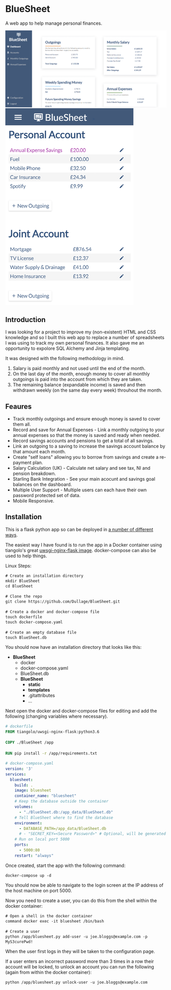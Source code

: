 # BlueSheet
A web app to help manage personal finances.

![Dashboard - Desktop](docs/dashboard-desktop.png)
![Outgoings - Mobile](docs/outgoings-mobile.png)

## Introduction
I was looking for a project to improve my (non-existent) HTML and CSS knowledge and so I built this web app to replace a number of spreadsheets I was using to track my own personal finances. It also gave me an opportunity to expolore SQL Alchemy and Jinja templating.

It was designed with the following methodology in mind.

1. Salary is paid monthly and not used until the end of the month.
2. On the last day of the month, enough money to cover all monthly outgoings is paid into the account from which they are taken.
3. The remaining balance (expandable income) is saved and then withdrawn weekly (on the same day every week) throuhout the month.

## Feaures
* Track monthly outgoings and ensure enough money is saved to cover them all.
* Record and save for Annual Expenses - Link a monthly outgoing to your annual expenses so that the money is saved and ready when needed.
* Record savings accounts and pensions to get a total of all savings.
* Link an outgoing to a saving to increase the savings account balance by that amount each month.
* Create "self loans" allowing you to borrow from savings and create a re-payment plan.
* Salary Calculation (UK) - Calculate net salary and see tax, NI and pension breakdown.
* Starling Bank Integration - See your main acocunt and savings goal balances on the dashboard.
* Multiple User Support - Multiple users can each have their own password protected set of data.
* Mobile Responsive.

## Installation
This is a flask python app so can be deployed in [a number of different ways](http://flask.pocoo.org/docs/1.0/deploying/).

The easiest way I have found is to run the app in a Docker container using tiangolo's great [uwsgi-nginx-flask image](https://hub.docker.com/r/tiangolo/uwsgi-nginx-flask). docker-compose can also be used to help things.

Linux Steps:
```shell
# Create an installation directory
mkdir BlueSheet
cd BlueSheet

# Clone the repo
git clone https://github.com/Dullage/BlueSheet.git

# Create a docker and docker-compose file
touch dockerfile
touch docker-compose.yaml

# Create an empty database file
touch BlueSheet.db
```
You should now have an installation directory that looks like this:
* **BlueSheet**
    * docker
    * docker-compose.yaml
    * BlueSheet.db
    * **BlueSheet**
        * **static**
        * **templates**
        * .gitattributes
        * ...

Next open the docker and docker-compose files for editing and add the following (changing variables where necessary).

```dockerfile
# dockerfile
FROM tiangolo/uwsgi-nginx-flask:python3.6

COPY ./BlueSheet /app

RUN pip install -r /app/requirements.txt
```
```yaml
# docker-compose.yaml
version: '3'
services:
  bluesheet:
    build: .
    image: bluesheet
    container_name: "bluesheet"
    # Keep the database outside the container
    volumes:
      - "./BlueSheet.db:/app_data/BlueSheet.db"
    # Tell BlueSheet where to find the database
    environment:
      - DATABASE_PATH=/app_data/BlueSheet.db
      # - "SECRET_KEY=<Secure Password>" # Optional, will be generated on each start if unset.
    # Run on local port 5000
    ports:
      - 5000:80
    restart: "always"
```
Once created, start the app with the following command:
```shell
docker-compose up -d
```
You should now be able to navigate to the login screen at the IP address of the host machine on port 5000.

Now you need to create a user, you can do this from the shell within the docker container:
```shell
# Open a shell in the docker container
command docker exec -it bluesheet /bin/bash

# Create a user
python /app/bluesheet.py add-user -u joe.bloggs@example.com -p MyS3curePwd!
```

When the user first logs in they will be taken to the configuration page.

If a user enters an incorrect password more than 3 times in a row their account will be locked, to unlock an account you can run the following (again from within the docker container):
```shell
python /app/bluesheet.py unlock-user -u joe.bloggs@example.com
```